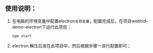 ## 使用说明：

1. 在电脑的环境变量中配置electron`全局变量`，配置完成后，在项目webhid-demo-electron下运行此项目：

    ```javascript
    npm start
    ```


2. electron 解压后发在此项目中，然后根据步骤一进行配置即可；